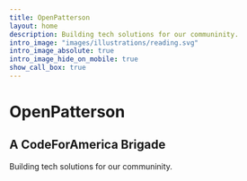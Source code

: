 ```yaml
---
title: OpenPatterson
layout: home
description: Building tech solutions for our communinity.
intro_image: "images/illustrations/reading.svg"
intro_image_absolute: true
intro_image_hide_on_mobile: true
show_call_box: true
---
```


# OpenPatterson 
## A CodeForAmerica Brigade

Building tech solutions for our communinity.
